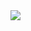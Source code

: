 <img src="https://steamuserimages-a.akamaihd.net/ugc/1628570412114188195/C34315FDA37F3FFEA167B624C60D791B6F987717/?imw=450&amp;impolicy=Letterbox">
